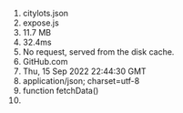 1) citylots.json
2) expose.js
3) 11.7 MB
4) 32.4ms
5) No request, served from the disk cache.
6) GitHub.com
7) Thu, 15 Sep 2022 22:44:30 GMT
8) application/json; charset=utf-8
9) function fetchData()
10) 